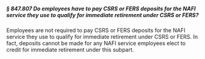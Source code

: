 ##### § 847.807 Do employees have to pay CSRS or FERS deposits for the NAFI service they use to qualify for immediate retirement under CSRS or FERS? #####

Employees are not required to pay CSRS or FERS deposits for the NAFI service they use to qualify for immediate retirement under CSRS or FERS. In fact, deposits cannot be made for any NAFI service employees elect to credit for immediate retirement under this subpart.